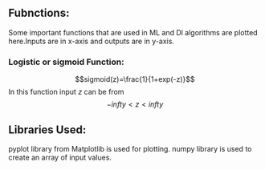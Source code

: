 ## Fubnctions:
Some important functions that are used in ML and Dl algorithms are plotted here.Inputs are in x-axis and outputs are in y-axis.
### Logistic or sigmoid Function:
$$sigmoid(z)=\frac{1}{1+exp(-z)}$$
In this function input $z$ can be from $$-infty < z < infty$$
## Libraries Used:
pyplot library from Matplotlib is used for plotting.
numpy library is used to create an array of input values.
